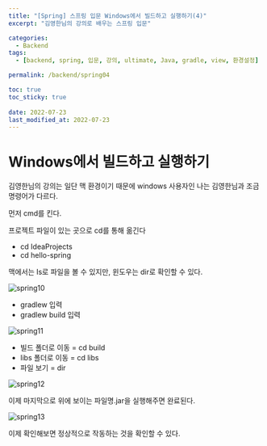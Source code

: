 ```yaml
---
title: "[Spring] 스프링 입문 Windows에서 빌드하고 실행하기(4)"
excerpt: "김영한님의 강의로 배우는 스프링 입문"

categories:
  - Backend
tags:
  - [backend, spring, 입문, 강의, ultimate, Java, gradle, view, 환경설정]

permalink: /backend/spring04

toc: true
toc_sticky: true
 
date: 2022-07-23
last_modified_at: 2022-07-23
---
```


# Windows에서 빌드하고 실행하기

김영한님의 강의는 일단 맥 환경이기 때문에 windows 사용자인 나는 김영한님과 조금 명령어가 다르다.

먼저 cmd를 킨다.

프로젝트 파일이 있는 곳으로 cd를 통해 옮긴다

- cd IdeaProjects
- cd hello-spring

맥에서는 Is로 파일을 볼 수 있지만, 윈도우는 dir로 확인할 수 있다.

![spring10](https://jsw6701.github.io/assets/images/posts_img/spring/10.png)

- gradlew 입력
- gradlew build 입력

![spring11](https://jsw6701.github.io/assets/images/posts_img/spring/11.png)

- 빌드 폴더로 이동 = cd build
- libs 폴더로 이동 = cd libs
- 파일 보기 = dir

![spring12](https://jsw6701.github.io/assets/images/posts_img/spring/12.png)

이제 마지막으로 위에 보이는 파일명.jar을 실행해주면 완료된다.

![spring13](https://jsw6701.github.io/assets/images/posts_img/spring/13.png)

이제 확인해보면 정상적으로 작동하는 것을 확인할 수 있다.